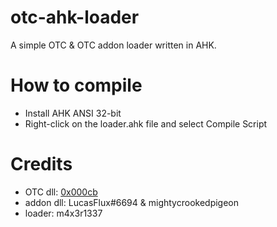 # otc-ahk-loader
 A simple OTC & OTC addon loader written in AHK.

# How to compile
- Install AHK ANSI 32-bit
- Right-click on the loader.ahk file and select Compile Script

# Credits
- OTC dll: [0x000cb](https://github.com/0x000cb)
- addon dll: LucasFlux#6694 & mightycrookedpigeon
- loader: m4x3r1337
